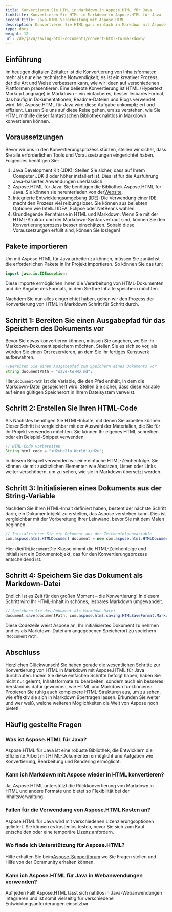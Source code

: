 ```yaml
---
title: Konvertieren Sie HTML in Markdown in Aspose.HTML für Java
linktitle: Konvertieren Sie HTML in Markdown in Aspose.HTML für Java
second_title: Java-HTML-Verarbeitung mit Aspose.HTML
description: Konvertieren Sie HTML ganz einfach in Markdown mit Aspose.HTML für Java. Folgen Sie dieser Schritt-für-Schritt-Anleitung für eine reibungslose Inhaltskonvertierung und -bearbeitung.
type: docs
weight: 12
url: /de/java/saving-html-documents/convert-html-to-markdown/
---
```

## Einführung
Im heutigen digitalen Zeitalter ist die Konvertierung von Inhaltsformaten mehr als nur eine technische Notwendigkeit; es ist ein kreativer Prozess, der die Art und Weise verbessern kann, wie wir Ideen auf verschiedenen Plattformen präsentieren. Eine beliebte Konvertierung ist HTML (Hypertext Markup Language) in Markdown – ein einfacheres, besser lesbares Format, das häufig in Dokumentationen, Readme-Dateien und Blogs verwendet wird. Mit Aspose.HTML für Java wird diese Aufgabe unkompliziert und effizient. Lassen Sie uns auf diese Reise gehen, um zu verstehen, wie Sie HTML mithilfe dieser fantastischen Bibliothek nahtlos in Markdown konvertieren können.
## Voraussetzungen
Bevor wir uns in den Konvertierungsprozess stürzen, stellen wir sicher, dass Sie alle erforderlichen Tools und Voraussetzungen eingerichtet haben. Folgendes benötigen Sie:
1. Java Development Kit (JDK): Stellen Sie sicher, dass auf Ihrem Computer JDK 8 oder höher installiert ist. Dies ist für die Ausführung Java-basierter Anwendungen unerlässlich.
2.  Aspose.HTML für Java: Sie benötigen die Bibliothek Aspose.HTML für Java. Sie können sie herunterladen von der[Website](https://releases.aspose.com/html/java/).
3. Integrierte Entwicklungsumgebung (IDE): Die Verwendung einer IDE macht den Prozess viel reibungsloser. Sie können aus beliebten Optionen wie IntelliJ IDEA, Eclipse oder NetBeans wählen.
4. Grundlegende Kenntnisse in HTML und Markdown: Wenn Sie mit der HTML-Struktur und der Markdown-Syntax vertraut sind, können Sie den Konvertierungsprozess besser einschätzen.
Sobald diese Voraussetzungen erfüllt sind, können Sie loslegen!
## Pakete importieren
Um mit Aspose.HTML für Java arbeiten zu können, müssen Sie zunächst die erforderlichen Pakete in Ihr Projekt importieren. So können Sie das tun:
```java
import java.io.IOException;
```
Diese Importe ermöglichen Ihnen die Verarbeitung von HTML-Dokumenten und die Angabe des Formats, in dem Sie Ihre Inhalte speichern möchten.

Nachdem Sie nun alles eingerichtet haben, gehen wir den Prozess der Konvertierung von HTML in Markdown Schritt für Schritt durch.
## Schritt 1: Bereiten Sie einen Ausgabepfad für das Speichern des Dokuments vor
Bevor Sie etwas konvertieren können, müssen Sie angeben, wo Sie Ihr Markdown-Dokument speichern möchten. Stellen Sie es sich so vor, als würden Sie einen Ort reservieren, an dem Sie Ihr fertiges Kunstwerk aufbewahren.
```java
//Bereiten Sie einen Ausgabepfad zum Speichern eines Dokuments vor
String documentPath = "save-to-MD.md";
```
 Hier,`documentPath` ist die Variable, die den Pfad enthält, in dem die Markdown-Datei gespeichert wird. Stellen Sie sicher, dass diese Variable auf einen gültigen Speicherort in Ihrem Dateisystem verweist.
## Schritt 2: Erstellen Sie Ihren HTML-Code
Als Nächstes benötigen Sie HTML-Inhalte, mit denen Sie arbeiten können. Dieser Schritt ist vergleichbar mit der Auswahl der Materialien, die Sie für Ihr Projekt verwenden möchten. Sie können Ihr eigenes HTML schreiben oder ein Beispiel-Snippet verwenden.
```java
// HTML-Code vorbereiten
String html_code = "<H2>Hello World!</H2>";
```
In diesem Beispiel verwenden wir eine einfache HTML-Zeichenfolge. Sie können sie mit zusätzlichen Elementen wie Absätzen, Listen oder Links weiter verschönern, um zu sehen, wie sie in Markdown übersetzt werden.
## Schritt 3: Initialisieren eines Dokuments aus der String-Variable
Nachdem Sie Ihren HTML-Inhalt definiert haben, besteht der nächste Schritt darin, ein Dokumentobjekt zu erstellen, das Aspose verstehen kann. Dies ist vergleichbar mit der Vorbereitung Ihrer Leinwand, bevor Sie mit dem Malen beginnen.
```java
// Initialisieren Sie ein Dokument aus der Zeichenfolgenvariable
com.aspose.html.HTMLDocument document = new com.aspose.html.HTMLDocument(html_code, ".");
```
 Hier die`HTMLDocument`Die Klasse nimmt die HTML-Zeichenfolge und initialisiert ein Dokumentobjekt, das für den Konvertierungsprozess entscheidend ist.
## Schritt 4: Speichern Sie das Dokument als Markdown-Datei
Endlich ist es Zeit für den großen Moment – die Konvertierung! In diesem Schritt wird Ihr HTML-Inhalt in schönes, lesbares Markdown umgewandelt.
```java
// Speichern Sie das Dokument als Markdown-Datei
document.save(documentPath, com.aspose.html.saving.HTMLSaveFormat.Markdown);
```
 Diese Codezeile weist Aspose an, Ihr initialisiertes Dokument zu nehmen und es als Markdown-Datei am angegebenen Speicherort zu speichern in`documentPath`.
## Abschluss
Herzlichen Glückwunsch! Sie haben gerade die wesentlichen Schritte zur Konvertierung von HTML in Markdown mit Aspose.HTML für Java durchlaufen. Indem Sie diese einfachen Schritte befolgt haben, haben Sie nicht nur gelernt, Inhaltsformate zu bearbeiten, sondern auch ein besseres Verständnis dafür gewonnen, wie HTML und Markdown funktionieren. Probieren Sie ruhig auch komplexere HTML-Strukturen aus, um zu sehen, wie effektiv sie sich in Markdown übertragen lassen. Erkunden Sie weiter und wer weiß, welche weiteren Möglichkeiten die Welt von Aspose noch bietet!
## Häufig gestellte Fragen
### Was ist Aspose.HTML für Java?
Aspose.HTML für Java ist eine robuste Bibliothek, die Entwicklern die effiziente Arbeit mit HTML-Dokumenten ermöglicht und Aufgaben wie Konvertierung, Bearbeitung und Rendering ermöglicht.
### Kann ich Markdown mit Aspose wieder in HTML konvertieren?
Ja, Aspose.HTML unterstützt die Rückkonvertierung von Markdown in HTML und andere Formate und bietet so Flexibilität bei der Inhaltsverwaltung.
### Fallen für die Verwendung von Aspose.HTML Kosten an?
Aspose.HTML für Java wird mit verschiedenen Lizenzierungsoptionen geliefert. Sie können es kostenlos testen, bevor Sie sich zum Kauf entscheiden oder eine temporäre Lizenz anfordern.
### Wo finde ich Unterstützung für Aspose.HTML?
 Hilfe erhalten Sie beim[Aspose-Supportforum](https://forum.aspose.com/c/html/29) wo Sie Fragen stellen und Hilfe von der Community erhalten können.
### Kann ich Aspose.HTML für Java in Webanwendungen verwenden?
Auf jeden Fall! Aspose.HTML lässt sich nahtlos in Java-Webanwendungen integrieren und ist somit vielseitig für verschiedene Entwicklungsanforderungen einsetzbar.
